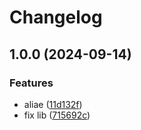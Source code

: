 # Changelog

## 1.0.0 (2024-09-14)


### Features

* aliae ([11d132f](https://github.com/kiliantyler/asdf-aliae/commit/11d132f3df1f0527faac97080f22e29e862a3b87))
* fix lib ([715692c](https://github.com/kiliantyler/asdf-aliae/commit/715692cbf5528f97040357caeff2e22c6f015753))
